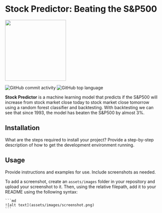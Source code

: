 # Stock Predictor: Beating the S&P500

<img src="https://github.com/user-attachments/assets/b260d81a-157d-4d99-85c8-a3d9df66db20" width="200">

![GitHub commit activity](https://img.shields.io/github/commit-activity/t/DanielRichardson1/StockPredictor)
![GitHub top language](https://img.shields.io/github/languages/top/DanielRichardson1/StockPredictor)


**Stock Predictor** is a machine learning model that predicts if the S&P500 will increase from stock market close today to stock market close tomorrow using a random forest classifier and backtesting. With backtesting we can see that since 1993, the model has beaten the S&P500 by almost 3%.

## Installation

What are the steps required to install your project? Provide a step-by-step description of how to get the development environment running.

## Usage

Provide instructions and examples for use. Include screenshots as needed.

To add a screenshot, create an `assets/images` folder in your repository and upload your screenshot to it. Then, using the relative filepath, add it to your README using the following syntax:

    ```md
    ![alt text](assets/images/screenshot.png)
    ```
